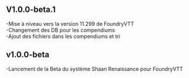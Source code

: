 ## V1.0.0-beta.1

-Mise à niveau vers la version 11.299 de FoundryVTT \
-Changement des DB pour les compendiums \
-Ajout des fichiers dans les compendiums et tri

## v1.0.0-beta

-Lancement de la Beta du système Shaan Renaissance pour FoundryVTT
